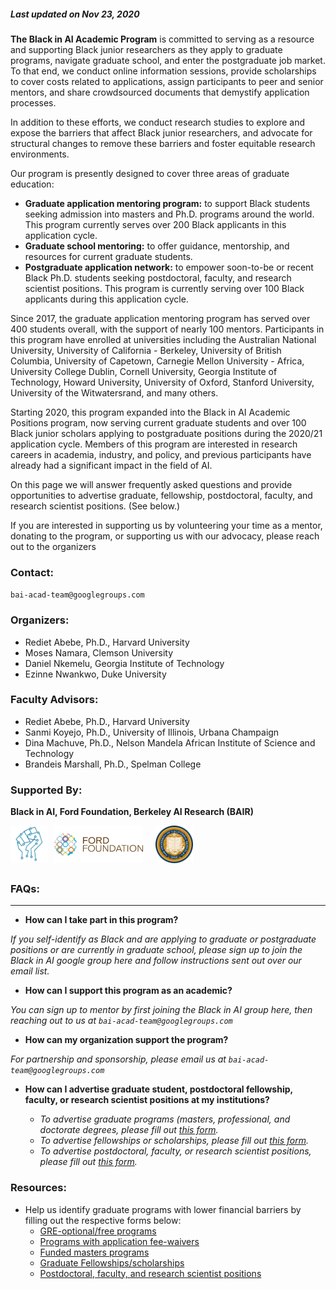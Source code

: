 ##### Last updated on Nov 23, 2020


**The Black in AI Academic Program** is committed to serving as a resource and supporting Black junior researchers as they apply to graduate programs, navigate graduate school, and enter the postgraduate job market. To that end, we conduct online information sessions, provide scholarships to cover costs related to applications, assign participants to peer and senior mentors, and share crowdsourced documents that demystify application processes.

In addition to these efforts, we conduct research studies to explore and expose the barriers that affect Black junior researchers, and advocate for structural changes to remove these barriers and foster equitable research environments.

Our program is presently designed to cover three areas of graduate education:

- **Graduate application mentoring program:** to support Black students seeking admission into masters and Ph.D. programs around the world. This program currently serves over 200 Black applicants in this application cycle.
- **Graduate school mentoring:** to offer guidance, mentorship, and resources for current graduate students.
- **Postgraduate application network:** to empower soon-to-be or recent Black Ph.D. students seeking postdoctoral, faculty, and research scientist positions. This program is currently serving over 100 Black applicants during this application cycle.

Since 2017, the graduate application mentoring program has served over 400 students overall, with the support of nearly 100 mentors. Participants in this program have enrolled at universities including the Australian National University, University of California - Berkeley, University of British Columbia, University of Capetown, Carnegie Mellon University - Africa, University College Dublin, Cornell University, Georgia Institute of Technology, Howard University, University of Oxford, Stanford University, University of the Witwatersrand, and many others.

Starting 2020, this program expanded into the Black in AI Academic Positions program, now serving current graduate students and over 100 Black junior scholars applying to postgraduate positions during the 2020/21 application cycle. Members of this program are interested in research careers in academia, industry, and policy, and previous participants have already had a significant impact in the field of AI.

On this page we will answer frequently asked questions and provide opportunities to advertise graduate, fellowship, postdoctoral, faculty, and research scientist positions. (See below.)

If you are interested in supporting us by volunteering your time as a mentor, donating to the program, or supporting us with our advocacy, please reach out to the organizers

### Contact:
` bai-acad-team@googlegroups.com `

### Organizers:
- Rediet Abebe, Ph.D., Harvard University
- Moses Namara, Clemson University
- Daniel Nkemelu, Georgia Institute of Technology
- Ezinne Nwankwo, Duke University
### Faculty Advisors:
- Rediet Abebe, Ph.D., Harvard University
- Sanmi Koyejo, Ph.D., University of Illinois, Urbana Champaign
- Dina Machuve, Ph.D., Nelson Mandela African Institute of Science and Technology
- Brandeis Marshall, Ph.D., Spelman College

### Supported By: 
**Black in AI, Ford Foundation, Berkeley AI Research (BAIR)**

<img src="https://github.com/mirianfsilva/black-in-ai/blob/master/blackinai/src/assets/img/bai-logo.png?raw=true" alt="Black in AI" style="float: left; height: 60px; margin-right: 10px"/>

<img src="https://github.com/mirianfsilva/black-in-ai/blob/master/blackinai/src/assets/img/sponsors-partners/fordfoundation.png?raw=true" alt="Ford Foundation" style="float: left; height: 60px; margin-right: 20px" />

<img src="https://github.com/mirianfsilva/black-in-ai/blob/master/blackinai/src/assets/img/sponsors-partners/berkeley.png?raw=true" alt="Berkeley AI Research" style="float: left; height: 60px" />

<br></br>
<br></br>
### FAQs:
---
- **How can I take part in this program?**

*If you self-identify as Black and are applying to graduate or postgraduate positions or are currently in graduate school, please sign up to join the Black in AI google group here and follow instructions sent out over our email list.*

- **How can I support this program as an academic?**

*You can sign up to mentor by first joining the Black in AI group here, then reaching out to us at `bai-acad-team@googlegroups.com`*

- **How can my organization support the program?**

*For partnership and sponsorship, please email us at `bai-acad-team@googlegroups.com`*

- **How can I advertise graduate student, postdoctoral fellowship, faculty, or research scientist positions at my institutions?**

    - *To advertise graduate programs (masters, professional, and doctorate degrees, please fill out [this form](https://docs.google.com/forms/d/e/1FAIpQLScujfBJHwgzG69hO66GPDUQtezszjNlttA3Z1n638n7Gdghsw/viewform).*
    - *To advertise fellowships or scholarships, please fill out [this form](https://docs.google.com/forms/d/e/1FAIpQLSfx-u2XWl74G40tweim3q0Xrdh7iCxQSzTYE1ukS-A9DWEykg/viewform).*
    - *To advertise postdoctoral, faculty, or research scientist positions, please fill out [this form](https://docs.google.com/forms/d/e/1FAIpQLScEmNezD5GM6Ay91bT3YE81vgraB5ST7jSzHkQuAIZw3hIo8Q/viewform).*

### Resources:
- Help us identify graduate programs with lower financial barriers by filling out the respective forms below:
    - [GRE-optional/free programs](https://docs.google.com/forms/d/e/1FAIpQLSdyrhg_dR5RC_R5fr5P0Pq-0C6ozYuDDBplI7SN_ODVZdIdig/viewform?usp=sf_link)
    - [Programs with application fee-waivers](https://docs.google.com/forms/d/e/1FAIpQLSdyrhg_dR5RC_R5fr5P0Pq-0C6ozYuDDBplI7SN_ODVZdIdig/viewform?usp=sf_link)
    - [Funded masters programs](https://docs.google.com/forms/d/e/1FAIpQLScujfBJHwgzG69hO66GPDUQtezszjNlttA3Z1n638n7Gdghsw/viewform?usp=sf_link)
    - [Graduate Fellowships/scholarships](https://docs.google.com/forms/d/e/1FAIpQLSfx-u2XWl74G40tweim3q0Xrdh7iCxQSzTYE1ukS-A9DWEykg/viewform?usp=sf_link)
    - [Postdoctoral, faculty, and research scientist positions](https://docs.google.com/forms/d/e/1FAIpQLScEmNezD5GM6Ay91bT3YE81vgraB5ST7jSzHkQuAIZw3hIo8Q/viewform?usp=sf_link)